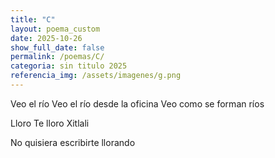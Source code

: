 ```yaml
---
title: "C"
layout: poema_custom
date: 2025-10-26
show_full_date: false
permalink: /poemas/C/
categoria: sin titulo 2025
referencia_img: /assets/imagenes/g.png
---
```

Veo el río
Veo el río desde la oficina
Veo como se forman ríos

Lloro
Te lloro Xitlali

No quisiera escribirte llorando
